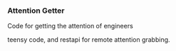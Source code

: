 ### Attention Getter

Code for getting the attention of engineers

teensy code, and restapi for remote attention grabbing.
